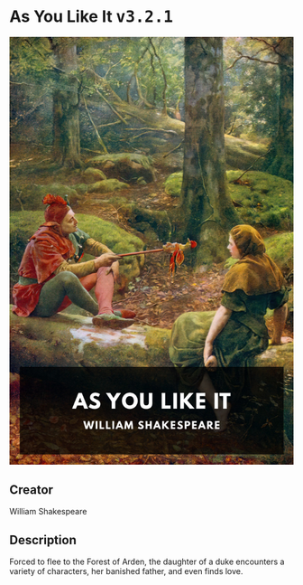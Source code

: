 
# As You Like It <kbd>v3.2.1</kbd>

<center>
  <img src="./cover-1024.jpg"/>
</center>

## Creator
William Shakespeare

## Description
Forced to flee to the Forest of Arden, the daughter of a duke encounters a variety of characters, her banished father, and even finds love.
